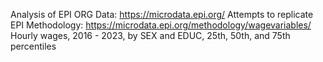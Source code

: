 Analysis of EPI ORG Data: https://microdata.epi.org/
Attempts to replicate EPI Methodology: https://microdata.epi.org/methodology/wagevariables/
Hourly wages, 2016 - 2023, by SEX and EDUC, 25th, 50th, and 75th percentiles
